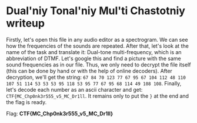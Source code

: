 # Dual'niy Tonal'niy Mul'ti Chastotniy writeup
Firstly, let's open this file in any audio editor as a spectrogram. We can see how the frequencies of the sounds are repeated.
After that, let's look at the name of the task and translate it: Dual-tone multi-frequency, which is an abbreviation of DTMF. Let's google this and find a picture with the same sound frequencies as in our file. Thus, we only need to decrypt the file itself (this can be done by hand or with the help of online decoders). After decryption, we'll get the string: `67 84 70 123 77 67 95 67 104 112 48 110 107 51 114 53 53 53 95 118 53 95 77 67 95 68 114 49 108 108`. Finally, let's decode each number as an ascii character and get: `CTF{MC_Chp0nk3r555_v5_MC_Dr1ll`. It remains only to put the `}` at the end and the flag is ready.

Flag: **CTF{MC_Chp0nk3r555_v5_MC_Dr1ll}**
